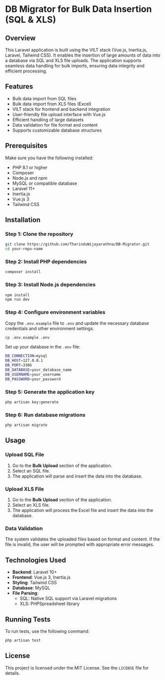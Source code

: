 # DB Migrator for Bulk Data Insertion (SQL & XLS)

## Overview

This Laravel application is built using the VILT stack (Vue.js, Inertia.js, Laravel, Tailwind CSS). It enables the insertion of large amounts of data into a database via SQL and XLS file uploads. The application supports seamless data handling for bulk imports, ensuring data integrity and efficient processing.

## Features

-   Bulk data import from SQL files
-   Bulk data import from XLS files (Excel)
-   VILT stack for frontend and backend integration
-   User-friendly file upload interface with Vue.js
-   Efficient handling of large datasets
-   Data validation for file format and content
-   Supports customizable database structures

## Prerequisites

Make sure you have the following installed:

-   PHP 8.1 or higher
-   Composer
-   Node.js and npm
-   MySQL or compatible database
-   Laravel 11+
-   Inertia.js
-   Vue.js 3
-   Tailwind CSS

## Installation

### Step 1: Clone the repository

```bash
git clone https://github.com/TharinduWijayarathna/DB-Migrator.git
cd your-repo-name
```

### Step 2: Install PHP dependencies

```bash
composer install
```

### Step 3: Install Node.js dependencies

```bash
npm install
npm run dev
```

### Step 4: Configure environment variables

Copy the `.env.example` file to `.env` and update the necessary database credentials and other environment settings.

```bash
cp .env.example .env
```

Set up your database in the `.env` file:

```bash
DB_CONNECTION=mysql
DB_HOST=127.0.0.1
DB_PORT=3306
DB_DATABASE=your_database_name
DB_USERNAME=your_username
DB_PASSWORD=your_password
```

### Step 5: Generate the application key

```bash
php artisan key:generate
```

### Step 6: Run database migrations

```bash
php artisan migrate
```

## Usage

### Upload SQL File

1. Go to the **Bulk Upload** section of the application.
2. Select an SQL file.
3. The application will parse and insert the data into the database.

### Upload XLS File

1. Go to the **Bulk Upload** section of the application.
2. Select an XLS file.
3. The application will process the Excel file and insert the data into the database.

### Data Validation

The system validates the uploaded files based on format and content. If the file is invalid, the user will be prompted with appropriate error messages.

## Technologies Used

-   **Backend**: Laravel 10+
-   **Frontend**: Vue.js 3, Inertia.js
-   **Styling**: Tailwind CSS
-   **Database**: MySQL
-   **File Parsing**:
    -   SQL: Native SQL support via Laravel migrations
    -   XLS: PHPSpreadsheet library

## Running Tests

To run tests, use the following command:

```bash
php artisan test
```

## License

This project is licensed under the MIT License. See the `LICENSE` file for details.
